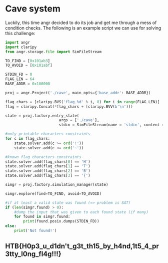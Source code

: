 # Cave system

Luckily, this time angr decided to do its job and get me through a mess of condition checks. The following is an example script we can use for solving this challenge:

```python
import angr
import claripy
from angr.storage.file import SimFileStream

TO_FIND = [0x101ab3]
TO_AVOID = [0x101abf]

STDIN_FD = 0
FLAG_LEN = 64
BASE_ADDR = 0x100000

proj = angr.Project('./cave', main_opts={'base_addr': BASE_ADDR})

flag_chars = [claripy.BVS('flag_%d' % i, 8) for i in range(FLAG_LEN)]
flag = claripy.Concat(*flag_chars + [claripy.BVV(b'\n')])

state = proj.factory.entry_state(
                        args = ['./cave'], 
                        stdin = SimFileStream(name = 'stdin', content = flag))

#only printable characters constraints
for c in flag_chars:
    state.solver.add(c >= ord('!'))
    state.solver.add(c <= ord('~'))

#known flag characters constraints
state.solver.add(flag_chars[0] == 'H')
state.solver.add(flag_chars[1] == 'T')
state.solver.add(flag_chars[2] == 'B')
state.solver.add(flag_chars[3] == '{')

simgr = proj.factory.simulation_manager(state)

simgr.explore(find=TO_FIND, avoid=TO_AVOID)

#if at least a valid state was found (=> problem is SAT)
if (len(simgr.found) > 0):
    #dump the input that was given to each found state (if many)
    for found in simgr.found:
        print(found.posix.dumps(STDIN_FD))
else:
    print('Not found!')
```

## HTB{H0p3_u_d1dn't_g3t_th15_by_h4nd,1t5_4_pr3tty_l0ng_fl4g!!!}